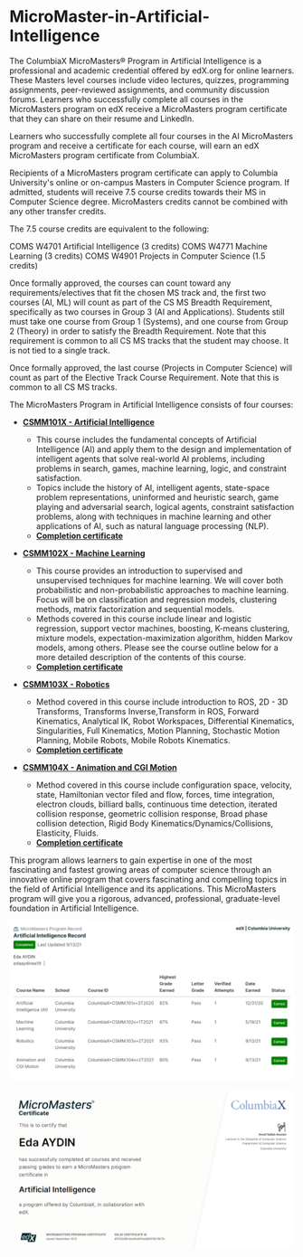 # MicroMaster-in-Artificial-Intelligence

The ColumbiaX MicroMasters® Program in Artificial Intelligence is a professional and academic credential offered by edX.org for online learners. These Masters level courses include video lectures, quizzes, programming assignments, peer-reviewed assignments, and community discussion forums. Learners who successfully complete all courses in the MicroMasters program on edX receive a MicroMasters program certificate that they can share on their resume and LinkedIn. 

Learners who successfully complete all four courses in the AI MicroMasters program and receive a certificate for each course, will earn an edX MicroMasters program certificate from ColumbiaX. 

Recipients of a MicroMasters program certificate can apply to Columbia University's online or on-campus Masters in Computer Science program. If admitted, students will receive 7.5 course credits towards their MS in Computer Science degree. MicroMasters credits cannot be combined with any other transfer credits.

The 7.5 course credits are equivalent to the following:

COMS W4701 Artificial Intelligence (3 credits)
COMS W4771 Machine Learning (3 credits)
COMS W4901 Projects in Computer Science (1.5 credits)

Once formally approved, the courses can count toward any requirements/electives that fit the chosen MS track and, the first two courses (AI, ML) will count as part of the CS MS Breadth Requirement, specifically as two courses in Group 3  (AI and Applications).  Students still must take one course from Group 1 (Systems), and one course from Group 2 (Theory) in order to satisfy the Breadth Requirement.  Note that this requirement is common to all CS MS tracks that the student may choose. It is not tied to a single track.

Once formally approved, the last course (Projects in Computer Science) will count as part of the Elective Track Course Requirement.  Note that this is common to all CS MS tracks.

The MicroMasters Program in Artificial Intelligence consists of four courses:

* [**CSMM101X - Artificial Intelligence**](https://github.com/edaaydinea/CSMM101X-Artificial-Intelligence)
  * This course includes the fundamental concepts of Artificial Intelligence (AI) and apply them to the design and implementation of intelligent agents that solve real-world AI problems, including problems in search, games, machine learning, logic, and constraint satisfaction. 
  * Topics include the history of AI, intelligent agents, state-space problem representations, uninformed and heuristic search, game playing and adversarial search, logical agents, constraint satisfaction problems, along with techniques in machine learning and other applications of AI, such as natural language processing (NLP).
  * [**Completion certificate**](ColumbiaX%20CSMM.101x%20Certificate%20_%20edX.pdf)


* [**CSMM102X - Machine Learning**](https://github.com/edaaydinea/CSMM102X-Machine-Learning)
  * This course provides an introduction to supervised and unsupervised techniques for machine learning. We will cover both probabilistic and non-probabilistic approaches to machine learning. Focus will be on classification and regression models, clustering methods, matrix factorization and sequential models.
  * Methods covered in this course include linear and logistic regression, support vector machines, boosting, K-means clustering, mixture models, expectation-maximization algorithm, hidden Markov models, among others. Please see the course outline below for a more detailed description of the contents of this course.
  * [**Completion certificate**](ColumbiaX%20CSMM.102x%20Certificate%20_%20edX.pdf)


* [**CSMM103X - Robotics**](https://github.com/edaaydinea/CSMM103X-Robotics)
  * Method covered in this course include introduction to ROS, 2D - 3D Transforms, Transforms Inverse,Transform in 
    ROS, Forward Kinematics, Analytical IK, Robot Workspaces, Differential Kinematics, Singularities, Full 
    Kinematics, Motion Planning, Stochastic Motion Planning, Mobile Robots, Mobile Robots Kinematics.
  * [**Completion certificate**](ColumbiaX%20CSMM.103x%20Certificate%20_%20edX.pdf)


* [**CSMM104X - Animation and CGI Motion**](https://github.com/edaaydinea/CSMM104X-Animation-CGI-Motion)
  * Method covered in this course include configuration space, velocity, state, Hamiltonian vector filed and flow, 
    forces, time integration, electron clouds, billiard balls, continuous time detection, iterated collision response,
    geometric collision response, Broad phase collision detection, Rigid Body Kinematics/Dynamics/Collisions, 
    Elasticity, Fluids.
  * [**Completion certificate**](ColumbiaX%20CSMM.104x%20Certificate%20_%20edX.pdf)


This program allows learners to gain expertise in one of the most fascinating and fastest growing areas of computer science through an innovative online program that covers fascinating and compelling topics in the field of Artificial Intelligence and its applications. This MicroMasters program will give you a rigorous, advanced, professional, graduate-level foundation in Artificial Intelligence.

![MicroMaster Program Results](MicroMaster%20Result.jpg)

![MicroMaster Program Completion Certificate](MicroMaster%20in%20Artificial%20Intelligence.png)
